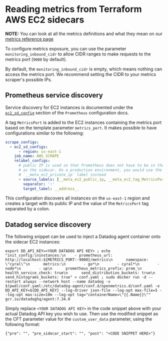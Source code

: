 # Reading metrics from Terraform AWS EC2 sidecars

**NOTE:** You can look at all the metrics definitions and what they mean on our [metrics reference page](sidecars/monitoring/metrics/overview.mdx)

To configure metrics exposure, you can use the parameter `monitoring_inbound_cidr`
to allow CIDR ranges to make requests to the metrics port (`9000` by default).

By default, the `monitoring_inbound_cidr` is empty, which means nothing can access the
metrics port. We recommend setting the CIDR to your metrics scraper's possible IPs.

## Prometheus service discovery

Service discovery for EC2 instances is documented under the [`ec2_sd_config`](https://prometheus.io/docs/prometheus/latest/configuration/configuration/#ec2_sd_config)
section of the `Prometheus` configuration docs. 

A tag `MetricsPort` is added to the EC2 instances containing the metrics port based on the template 
parameter `metrics_port`. It makes possible to have configurations similar to the following:

```yaml
scrape_configs:
  - ec2_sd_configs:
      - region: us-east-1
    job_name: AWS_SCRAPE
    relabel_configs:
      # public IP is used so that Prometheus does not have to be in the same VPC
      # as the sidecar. On a production environment, you would use the
      # `__meta_ec2_private_ip` label instead
      - source_labels: [__meta_ec2_public_ip, __meta_ec2_tag_MetricsPort]
        separator: ':'
        target_label: __address__
```

This configuration discovers all instances on the `us-east-1` region and creates a target
with its public IP and the value of the `MetricsPort` tag separated by a colon.

## Datadog service discovery

The following snippet can be used to inject a Datadog agent container onto the
sidecar EC2 instances:

```
export DD_API_KEY=<YOUR DATADOG API KEY> ; echo "init_config:\ninstances:\n    - prometheus_url: http://localhost:${METRICS_PORT:-9000}/metrics\n      namespace: \"cyral\"\n      metrics:\n        - go*\n        - cyral*\n        - node*\n        - up\n      prometheus_metrics_prefix: prom_\n      health_service_check: true\n      send_distribution_buckets: true\n      send_histograms_buckets: true" > conf.yaml ; sudo docker run -d --restart always --network host --name datadog -v $(pwd)/conf.yaml:/etc/datadog-agent/conf.d/openmetrics.d/conf.yaml -e DD_API_KEY=${DD_API_KEY} --log-driver json-file --log-opt max-file=5 --log-opt max-size=10m --log-opt tag="containerName=\"{{.Name}}\"" gcr.io/datadoghq/agent:7.34.0
```

Simply replace `<YOUR DATADOG API KEY>` in the code snippet above with your
actual Datadog API key you wish to use. Then use the modified snippet as the CFT
parameter value for the `custom_user_data` parameter, using the following format:

```
{"pre": "", "pre_sidecar_start": "", "post": "<CODE SNIPPET HERE>"}
```
